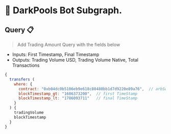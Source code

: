 # 🚩 DarkPools Bot Subgraph.

## **Query** 📋

> Add Trading Amount Query with the fields below

- Inputs: First Timestamp, Final Timestamp
- Outputs: Trading Volume USD, Trading Volume Native, Total Transactions

```js
{
  transfers (
    where: {
      contract: "0xb04dc0b5106eb9e618c80480bb1d7d9220e89a76",  // arbSwap contract
      blockTimestamp_gt: "1686373200",  // first TimeStamp
      blockTimestamp_lt: "1786093711"   // final TimeStamp
    }
  ) {
    tradingVolume
    blockTimestamp
  }
}
```
